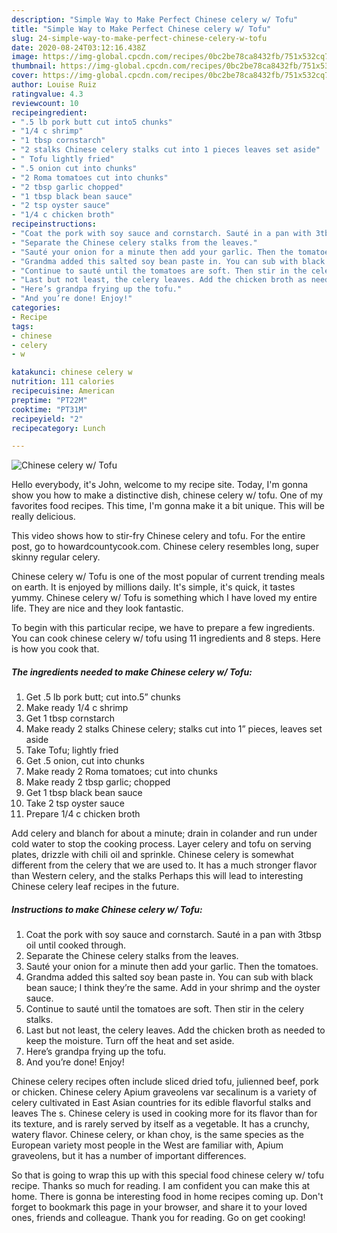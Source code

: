 ```yaml
---
description: "Simple Way to Make Perfect Chinese celery w/ Tofu"
title: "Simple Way to Make Perfect Chinese celery w/ Tofu"
slug: 24-simple-way-to-make-perfect-chinese-celery-w-tofu
date: 2020-08-24T03:12:16.438Z
image: https://img-global.cpcdn.com/recipes/0bc2be78ca8432fb/751x532cq70/chinese-celery-w-tofu-recipe-main-photo.jpg
thumbnail: https://img-global.cpcdn.com/recipes/0bc2be78ca8432fb/751x532cq70/chinese-celery-w-tofu-recipe-main-photo.jpg
cover: https://img-global.cpcdn.com/recipes/0bc2be78ca8432fb/751x532cq70/chinese-celery-w-tofu-recipe-main-photo.jpg
author: Louise Ruiz
ratingvalue: 4.3
reviewcount: 10
recipeingredient:
- ".5 lb pork butt cut into5 chunks"
- "1/4 c shrimp"
- "1 tbsp cornstarch"
- "2 stalks Chinese celery stalks cut into 1 pieces leaves set aside"
- " Tofu lightly fried"
- ".5 onion cut into chunks"
- "2 Roma tomatoes cut into chunks"
- "2 tbsp garlic chopped"
- "1 tbsp black bean sauce"
- "2 tsp oyster sauce"
- "1/4 c chicken broth"
recipeinstructions:
- "Coat the pork with soy sauce and cornstarch. Sauté in a pan with 3tbsp oil until cooked through."
- "Separate the Chinese celery stalks from the leaves."
- "Sauté your onion for a minute then add your garlic. Then the tomatoes."
- "Grandma added this salted soy bean paste in. You can sub with black bean sauce; I think they’re the same. Add in your shrimp and the oyster sauce."
- "Continue to sauté until the tomatoes are soft. Then stir in the celery stalks."
- "Last but not least, the celery leaves. Add the chicken broth as needed to keep the moisture. Turn off the heat and set aside."
- "Here’s grandpa frying up the tofu."
- "And you’re done! Enjoy!"
categories:
- Recipe
tags:
- chinese
- celery
- w

katakunci: chinese celery w 
nutrition: 111 calories
recipecuisine: American
preptime: "PT22M"
cooktime: "PT31M"
recipeyield: "2"
recipecategory: Lunch

---
```



![Chinese celery w/ Tofu](https://img-global.cpcdn.com/recipes/0bc2be78ca8432fb/751x532cq70/chinese-celery-w-tofu-recipe-main-photo.jpg)

Hello everybody, it's John, welcome to my recipe site. Today, I'm gonna show you how to make a distinctive dish, chinese celery w/ tofu. One of my favorites food recipes. This time, I'm gonna make it a bit unique. This will be really delicious.

This video shows how to stir-fry Chinese celery and tofu. For the entire post, go to howardcountycook.com. Chinese celery resembles long, super skinny regular celery.

Chinese celery w/ Tofu is one of the most popular of current trending meals on earth. It is enjoyed by millions daily. It's simple, it's quick, it tastes yummy. Chinese celery w/ Tofu is something which I have loved my entire life. They are nice and they look fantastic.


To begin with this particular recipe, we have to prepare a few ingredients. You can cook chinese celery w/ tofu using 11 ingredients and 8 steps. Here is how you cook that.

<!--inarticleads1-->

##### The ingredients needed to make Chinese celery w/ Tofu:

1. Get .5 lb pork butt; cut into.5” chunks
1. Make ready 1/4 c shrimp
1. Get 1 tbsp cornstarch
1. Make ready 2 stalks Chinese celery; stalks cut into 1” pieces, leaves set aside
1. Take  Tofu; lightly fried
1. Get .5 onion, cut into chunks
1. Make ready 2 Roma tomatoes; cut into chunks
1. Make ready 2 tbsp garlic; chopped
1. Get 1 tbsp black bean sauce
1. Take 2 tsp oyster sauce
1. Prepare 1/4 c chicken broth


Add celery and blanch for about a minute; drain in colander and run under cold water to stop the cooking process. Layer celery and tofu on serving plates, drizzle with chili oil and sprinkle. Chinese celery is somewhat different from the celery that we are used to. It has a much stronger flavor than Western celery, and the stalks Perhaps this will lead to interesting Chinese celery leaf recipes in the future. 

<!--inarticleads2-->

##### Instructions to make Chinese celery w/ Tofu:

1. Coat the pork with soy sauce and cornstarch. Sauté in a pan with 3tbsp oil until cooked through.
1. Separate the Chinese celery stalks from the leaves.
1. Sauté your onion for a minute then add your garlic. Then the tomatoes.
1. Grandma added this salted soy bean paste in. You can sub with black bean sauce; I think they’re the same. Add in your shrimp and the oyster sauce.
1. Continue to sauté until the tomatoes are soft. Then stir in the celery stalks.
1. Last but not least, the celery leaves. Add the chicken broth as needed to keep the moisture. Turn off the heat and set aside.
1. Here’s grandpa frying up the tofu.
1. And you’re done! Enjoy!


Chinese celery recipes often include sliced dried tofu, julienned beef, pork or chicken. Chinese celery Apium graveolens var secalinum is a variety of celery cultivated in East Asian countries for its edible flavorful stalks and leaves The s. Chinese celery is used in cooking more for its flavor than for its texture, and is rarely served by itself as a vegetable. It has a crunchy, watery flavor. Chinese celery, or khan choy, is the same species as the European variety most people in the West are familiar with, Apium graveolens, but it has a number of important differences. 

So that is going to wrap this up with this special food chinese celery w/ tofu recipe. Thanks so much for reading. I am confident you can make this at home. There is gonna be interesting food in home recipes coming up. Don't forget to bookmark this page in your browser, and share it to your loved ones, friends and colleague. Thank you for reading. Go on get cooking!
